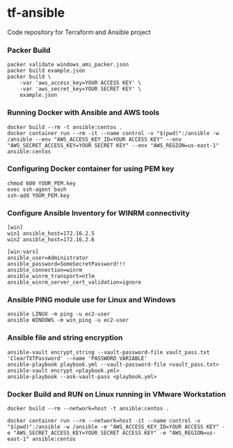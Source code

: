 # tf-ansible
Code repository for Terraform and Ansible project

### Packer Build
```
packer validate windows_ami_packer.json
packer build example.json
packer build \
    -var 'aws_access_key=YOUR ACCESS KEY' \
    -var 'aws_secret_key=YOUR SECRET KEY' \
    example.json
```
### Running Docker with Ansible and AWS tools
```
docker build --rm -t ansible:centos .
docker container run --rm -it --name control -v "$(pwd)":/ansible -w /ansible --env "AWS_ACCESS_KEY_ID=YOUR ACCESS KEY" --env "AWS_SECRET_ACCESS_KEY=YOUR SECRET KEY" --env "AWS_REGION=us-east-1" ansible:centos
```
### Configuring Docker container for using PEM key
```
chmod 600 YOUR_PEM.key
exec ssh-agent bash
ssh-add YOUR_PEM.key
```
### Configure Ansible Inventory for WINRM connectivity
```
[win]
win1 ansible_host=172.16.2.5 
win2 ansible_host=172.16.2.6

[win:vars]
ansible_user=Administrator
ansible_password=SomeSecretPassword!!!
ansible_connection=winrm
ansible_winrm_transport=ntlm
ansible_winrm_server_cert_validation=ignore
```
### Ansible PING module use for Linux and Windows
```
ansible LINUX -m ping -u ec2-user
ansible WINDOWS -m win_ping -u ec2-user
```
### Ansible file and string encryption
```
ansible-vault encrypt_string --vault-password-file vault_pass.txt 'ClearTXTPassword' --name 'PASSWORD_VARIABLE'
ansible-playbook playbook.yml --vault-password-file <vault_pass.txt>
ansible-vault encrypt <playbook.yml>
ansible-playbook --ask-vault-pass <playbook.yml>
```
### Docker Build and RUN on Linux running in VMware Workstation
```
docker build --rm --network=host -t ansible:centos .

docker container run --rm --network=host -it --name control -v "$(pwd)":/ansible -w /ansible -e "AWS_ACCESS_KEY_ID=YOUR ACCESS KEY" -e "AWS_SECRET_ACCESS_KEY=YOUR SECRET ACCESS KEY" -e "AWS_REGION=us-east-1" ansible:centos
```